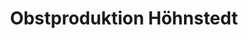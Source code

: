 ---
title: "Obstproduktion Höhnstedt"
url: /hoehnstedt/obstproduktion-hoehnstedt/
shop: Gemüse & Obst
---